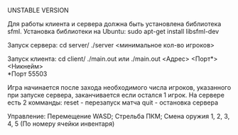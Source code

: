 UNSTABLE VERSION

Для работы клиента и сервера должна быть установлена библиотека sfml.
Установка библиотеки на Ubuntu: sudo apt-get install libsfml-dev

Запуск сервера:
cd server/
./server <минимальное кол-во игроков>

Запуск клиента:
	cd client/
	./main.out
	или
	./main.out <Адрес> <Порт*> <Никнейм>	
*Порт 55503

Игра начинается после захода необходимого числа игроков, указанного при запуске сервера, заканчивается если остался 1 игрок.
На сервере есть 2 комманды:
	reset - перезапуск матча
	quit - остановка сервера

Управление: 
	Перемещение WASD;
	Стрельба ПКМ;
	Смена оружия 1, 2, 3, 4, 5 (По номеру ячейки инвентаря)

